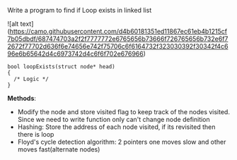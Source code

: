 Write a program to find if Loop exists in linked list

![alt text] (https://camo.githubusercontent.com/d4b60181351ed11867ec61eb4b1215cf7b05dbdf/687474703a2f2f7777772e6765656b73666f726765656b732e6f72672f77702d636f6e74656e742f75706c6f6164732f323030392f30342f4c696e6b65642d4c6973742d4c6f6f702e676966)

```
bool loopExists(struct node* head)
{
  /* Logic */
}
```


**Methods**:
- Modify the node and store visited flag to keep track of the nodes visited. Since we need to write function only can't change node definition
- Hashing: Store the address of each node visited, if its revisited then there is loop
- Floyd's cycle detection algorithm: 2 pointers one moves slow and other moves fast(alternate nodes) 
